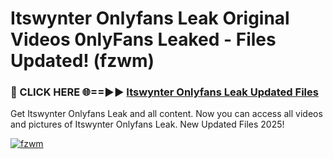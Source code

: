 # Itswynter Onlyfans Leak Original Videos 0nlyFans Leaked - Files Updated! (fzwm)

<h3>🔴 CLICK HERE 🌐==►► <a href="https://tinyurl.com/2jnfzry5" rel="nofollow">Itswynter Onlyfans Leak Updated Files</a></h3>

Get Itswynter Onlyfans Leak and all content. Now you can access all videos and pictures of Itswynter Onlyfans Leak. New Updated Files 2025!

[![fzwm](https://i.imgur.com/GyGTBgg.gif)](https://tinyurl.com/2jnfzry5)
